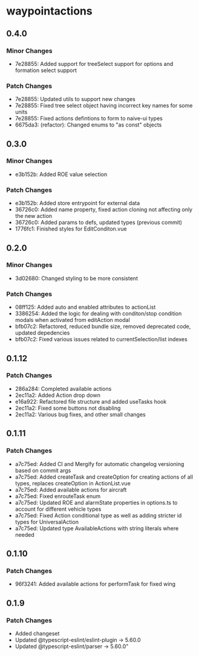 # waypointactions

## 0.4.0

### Minor Changes

- 7e28855: Added support for treeSelect support for options and formation select support

### Patch Changes

- 7e28855: Updated utils to support new changes
- 7e28855: Fixed tree select object having incorrect key names for some units
- 7e28855: Fixed actions defintions to form to naive-ui types
- 6675da3: (refactor): Changed enums to "as const" objects

## 0.3.0

### Minor Changes

- e3b152b: Added ROE value selection

### Patch Changes

- e3b152b: Added store entrypoint for external data
- 36726c0: Added name property, fixed action cloning not affecting only the new action
- 36726c0: Added params to defs, updated types (previous commit)
- 1776fc1: Finished styles for EditConditon.vue

## 0.2.0

### Minor Changes

- 3d02680: Changed styling to be more consistent

### Patch Changes

- 08ff125: Added auto and enabled attributes to actionList
- 3386254: Added the logic for dealing with conditon/stop condition modals when activated from editAction modal
- bfb07c2: Refactored, reduced bundle size, removed deprecated code, updated depedencies
- bfb07c2: Fixed various issues related to currentSelection/list indexes

## 0.1.12

### Patch Changes

- 286a284: Completed available actions
- 2ec11a2: Added Action drop down
- e16a922: Refactored file structure and added useTasks hook
- 2ec11a2: Fixed some buttons not disabling
- 2ec11a2: Various bug fixes, and other small changes

## 0.1.11

### Patch Changes

- a7c75ed: Added CI and Mergify for automatic changelog versioning based on commit args
- a7c75ed: Added createTask and createOption for creating actions of all types, replaces createOption in ActionList.vue
- a7c75ed: Added available actions for aircraft
- a7c75ed: Fixed enrouteTask enum
- a7c75ed: Updated ROE and alarmState properties in options.ts to account for different vehicle types
- a7c75ed: Fixed Action conditional type as well as adding stricter id types for UniversalAction
- a7c75ed: Updated type AvailableActions with string literals where needed

## 0.1.10

### Patch Changes

- 96f3241: Added available actions for performTask for fixed wing

## 0.1.9

### Patch Changes

- Added changeset
- Updated @typescript-eslint/eslint-plugin -> 5.60.0
- Updated @typescript-eslint/parser -> 5.60.0"
